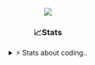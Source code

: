 <div align="center">
  
<p align="center">
  <img src="https://lanyard.cnrad.dev/api/1018290650602553364" />
</p>

### 📈Stats
<details>
    <summary> ⚡ Stats about coding.. </> </summary>
    <br/>

<!--START_SECTION:waka-->
![Code Time](http://img.shields.io/badge/Code%20Time-155%20hrs%206%20mins-blue)

![Profile Views](http://img.shields.io/badge/Profile%20Views-8-blue)

**🐱 My GitHub Data** 

> 📦 1.2 MB Used in GitHub's Storage 
 > 
> 🏆 14 Contributions in the Year 2025
 > 
> 💼 Opted to Hire
 > 
> 📜 5 Public Repositories 
 > 
> 🔑 19 Private Repositories 
 > 
**I'm an Early 🐤** 

```text
🌞 Morning                27 commits          ██░░░░░░░░░░░░░░░░░░░░░░░   06.85 % 
🌆 Daytime                187 commits         ████████████░░░░░░░░░░░░░   47.46 % 
🌃 Evening                137 commits         █████████░░░░░░░░░░░░░░░░   34.77 % 
🌙 Night                  43 commits          ███░░░░░░░░░░░░░░░░░░░░░░   10.91 % 
```
📅 **I'm Most Productive on Sunday** 

```text
Monday                   23 commits          █░░░░░░░░░░░░░░░░░░░░░░░░   05.84 % 
Tuesday                  48 commits          ███░░░░░░░░░░░░░░░░░░░░░░   12.18 % 
Wednesday                51 commits          ███░░░░░░░░░░░░░░░░░░░░░░   12.94 % 
Thursday                 62 commits          ████░░░░░░░░░░░░░░░░░░░░░   15.74 % 
Friday                   54 commits          ███░░░░░░░░░░░░░░░░░░░░░░   13.71 % 
Saturday                 69 commits          ████░░░░░░░░░░░░░░░░░░░░░   17.51 % 
Sunday                   87 commits          ██████░░░░░░░░░░░░░░░░░░░   22.08 % 
```


📊 **This Week I Spent My Time On** 

```text
🕑︎ Time Zone: Europe/Berlin

💬 Programming Languages: 
Lua                      4 hrs 6 mins        ██████████░░░░░░░░░░░░░░░   40.18 % 
HTML                     3 hrs 16 mins       ████████░░░░░░░░░░░░░░░░░   31.97 % 
JavaScript               1 hr 47 mins        ████░░░░░░░░░░░░░░░░░░░░░   17.49 % 
CSS                      18 mins             █░░░░░░░░░░░░░░░░░░░░░░░░   02.98 % 
TypeScript               14 mins             █░░░░░░░░░░░░░░░░░░░░░░░░   02.32 % 

🔥 Editors: 
VS Code                  10 hrs 13 mins      █████████████████████████   100.00 % 

🐱‍💻 Projects: 
[gamemode]               6 hrs 41 mins       ████████████████░░░░░░░░░   65.36 % 
resources                38 mins             ██░░░░░░░░░░░░░░░░░░░░░░░   06.33 % 
illusion                 38 mins             ██░░░░░░░░░░░░░░░░░░░░░░░   06.32 % 
Unknown Project          37 mins             ██░░░░░░░░░░░░░░░░░░░░░░░   06.06 % 
fivem                    35 mins             █░░░░░░░░░░░░░░░░░░░░░░░░   05.82 % 

💻 Operating System: 
Windows                  10 hrs 13 mins      █████████████████████████   100.00 % 
```

**I Mostly Code in JavaScript** 

```text
JavaScript               8 repos             █████████░░░░░░░░░░░░░░░░   34.78 % 
Lua                      6 repos             ███████░░░░░░░░░░░░░░░░░░   26.09 % 
Python                   3 repos             ███░░░░░░░░░░░░░░░░░░░░░░   13.04 % 
TypeScript               2 repos             ██░░░░░░░░░░░░░░░░░░░░░░░   08.70 % 
HTML                     1 repo              █░░░░░░░░░░░░░░░░░░░░░░░░   04.35 % 
```




 Last Updated on 06/02/2025 03:41:01 UTC
<!--END_SECTION:waka-->
</details>
